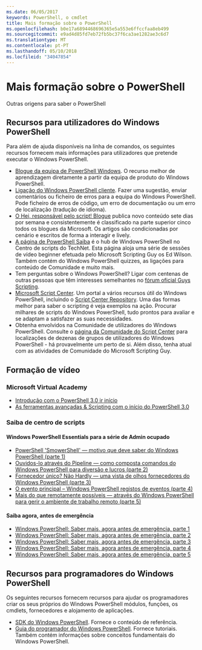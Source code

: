 ```yaml
---
ms.date: 06/05/2017
keywords: PowerShell, o cmdlet
title: Mais formação sobre o PowerShell
ms.openlocfilehash: b0e17a6894468696365e5a553e6ffccfaa8eb499
ms.sourcegitcommit: e9ad4d85fd7eb72fb5bc37f6ca3ae1282ae3c6d7
ms.translationtype: MT
ms.contentlocale: pt-PT
ms.lasthandoff: 05/10/2018
ms.locfileid: "34047854"
---
```

# <a name="more-powershell-learning"></a>Mais formação sobre o PowerShell

Outras origens para saber o PowerShell

## <a name="resources-for-windows-powershell-users"></a>Recursos para utilizadores do Windows PowerShell

Para além de ajuda disponíveis na linha de comandos, os seguintes recursos fornecem mais informações para utilizadores que pretende executar o Windows PowerShell.

- [Blogue da equipa de PowerShell Windows](http://blogs.msdn.com/b/powershell/). O recurso melhor de aprendizagem diretamente a partir da equipa de produto do Windows PowerShell.
- [Ligação do Windows PowerShell cliente](http://Connect.Microsoft.com/PowerShell). Fazer uma sugestão, enviar comentários ou ficheiro de erros para a equipa do Windows PowerShell. Pode ficheiro de erros de código, um erro de documentação ou um erro de localização (tradução de idioma).
- [O Hei, responsável pelo script! Blogue](https://blogs.technet.microsoft.com/heyscriptingguy/) publica novo conteúdo sete dias por semana e consistentemente é classificado na parte superior cinco todos os blogues da Microsoft. Os artigos são condicionadas por cenário e escritos de forma a interagir e lively.
- [A página de PowerShell Saiba](https://blogs.technet.microsoft.com/heyscriptingguy/2015/01/04/weekend-scripter-the-best-ways-to-learn-powershell/) é o hub de Windows PowerShell no Centro de scripts do TechNet. Esta página aloja uma série de sessões de vídeo beginner efetuada pelo Microsoft Scripting Guy os Ed Wilson. Também contém do Windows PowerShell quizzes, as ligações para conteúdo de Comunidade e muito mais.
- Tem perguntas sobre o Windows PowerShell? Ligar com centenas de outras pessoas que têm interesses semelhantes no [fórum oficial Guys Scripting](http://social.technet.microsoft.com/forums/itcg/threads/).
- [Microsoft Script Center](https://technet.microsoft.com/scriptcenter). Um portal a vários recursos útil do Windows PowerShell, incluindo o [Script Center Repository](http://gallery.technet.microsoft.com/scriptcenter/). Uma das formas melhor para saber o scripting é veja exemplos na ação. Procurar milhares de scripts do Windows PowerShell, tudo prontos para avaliar e se adaptam a satisfazer as suas necessidades.
- Obtenha envolvidos na Comunidade de utilizadores do Windows PowerShell. Consulte o [página da Comunidade do Script Center](https://technet.microsoft.com/scriptcenter/hh182567.aspx) para localizações de dezenas de grupos de utilizadores do Windows PowerShell - há provavelmente um perto de si. Além disso, tenha atual com as atividades de Comunidade do Microsoft Scripting Guy.

## <a name="video-training"></a>Formação de vídeo

### <a name="microsoft-virtual-academy"></a>Microsoft Virtual Academy
- [Introdução com o PowerShell 3.0 ir início](https://mva.microsoft.com/en-US/training-courses/getting-started-with-powershell-30-jump-start-8276)
- [As ferramentas avançadas & Scripting com o início do PowerShell 3.0](https://mva.microsoft.com/en-US/training-courses/advanced-tools-scripting-with-powershell-30-jump-start-8231)

### <a name="script-center-learn"></a>Saiba de centro de scripts
#### <a name="windows-powershell-essentials-for-the-busy-admin-series"></a>Windows PowerShell Essentials para a série de Admin ocupado
- [PowerShell 'SmowerShell' — motivo que deve saber do Windows PowerShell &#40;parte 1&#41;](http://dlbmodigital.microsoft.com/webcasts/wmv/23976_Dnl_L.wmv)
- [Ouvidos-lo através do Pipeline — como composta comandos do Windows PowerShell para diversão e lucros &#40;parte 2&#41;](http://dlbmodigital.microsoft.com/webcasts/wmv/23977_Dnl_L.wmv)
- [Fornecedor único? Não Hardly — uma vista de olhos fornecedores do Windows PowerShell &#40;parte 3&#41;](http://dlbmodigital.microsoft.com/webcasts/wmv/23978_Dnl_L.wmv)
- [O evento principal – Windows PowerShell registos de eventos &#40;parte 4&#41;](http://dlbmodigital.microsoft.com/webcasts/wmv/23979_Dnl_L.wmv)
- [Mais do que remotamente possíveis — através do Windows PowerShell para gerir o ambiente de trabalho remoto &#40;parte 5&#41;](http://dlbmodigital.microsoft.com/webcasts/wmv/23980_Dnl_L.wmv)

#### <a name="learn-it-now-before-its-an-emergency"></a>Saiba agora, antes de emergência
- [Windows PowerShell: Saber mais, agora antes de emergência, parte 1](http://dlbmodigital.microsoft.com/webcasts/wmv/1032481530_Dnl_L.wmv)
- [Windows PowerShell: Saber mais, agora antes de emergência, parte 2](http://dlbmodigital.microsoft.com/webcasts/wmv/1032481542_Dnl_L.wmv)
- [Windows PowerShell: Saber mais, agora antes de emergência, parte 3](http://dlbmodigital.microsoft.com/webcasts/wmv/1032481548_Dnl_L.wmv)
- [Windows PowerShell: Saber mais, agora antes de emergência, parte 4](http://dlbmodigital.microsoft.com/webcasts/wmv/1032481552_Dnl_L.wmv)
- [Windows PowerShell: Saber mais, agora antes de emergência, parte 5](http://dlbmodigital.microsoft.com/webcasts/wmv/1032481554_Dnl_L.wmv)

## <a name="resources-for-windows-powershell-developers"></a>Recursos para programadores do Windows PowerShell

Os seguintes recursos fornecem recursos para ajudar os programadores criar os seus próprios do Windows PowerShell módulos, funções, os cmdlets, fornecedores e alojamento de aplicações.

- [SDK do Windows PowerShell](http://go.microsoft.com/fwlink/p/?LinkID=89595). Fornece o conteúdo de referência.
- [Guia do programador do Windows PowerShell](http://go.microsoft.com/fwlink/p/?LinkID=89596). Fornece tutoriais. Também contém informações sobre conceitos fundamentais do Windows PowerShell.
